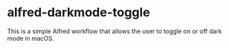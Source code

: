 # alfred-darkmode-toggle
This is a simple Alfred workflow that allows the user to toggle on or off dark mode in macOS.
